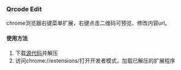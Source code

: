 ### Qrcode Edit

chrome浏览器右键菜单扩展，右键点击二维码可预览、修改内容url。

#### 使用方法

1. 下载[源代码](https://github.com/Saber2pr/chm-ext-qrcode/archive/refs/heads/master.zip)并解压
2. 访问chrome://extensions/打开开发者模式，加载已解压的扩展程序
